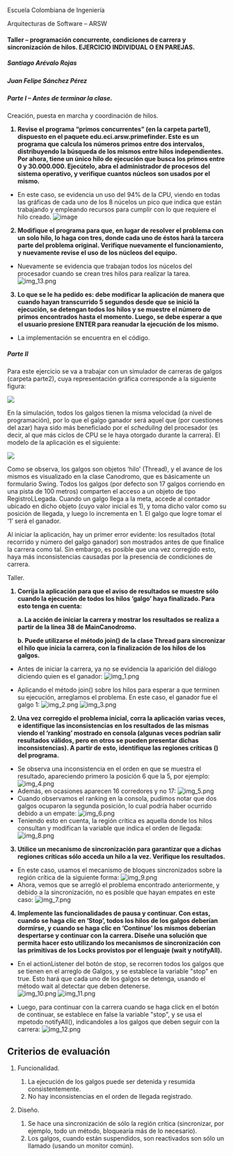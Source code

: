 Escuela Colombiana de Ingeniería

Arquitecturas de Software – ARSW

#### Taller – programación concurrente, condiciones de carrera y sincronización de hilos. EJERCICIO INDIVIDUAL O EN PAREJAS.

##### Santiago Arévalo Rojas
##### Juan Felipe Sánchez Pérez

##### Parte I – Antes de terminar la clase.

Creación, puesta en marcha y coordinación de hilos.

<strong>

1. Revise el programa “primos concurrentes” (en la carpeta parte1), dispuesto en el paquete edu.eci.arsw.primefinder. Este es un programa que calcula los números primos entre dos intervalos, distribuyendo la búsqueda de los mismos entre hilos independientes. Por ahora, tiene un único hilo de ejecución que busca los primos entre 0 y 30.000.000. Ejecútelo, abra el administrador de procesos del sistema operativo, y verifique cuantos núcleos son usados por el mismo.  

</strong>

* En este caso, se evidencia un uso del 94% de la CPU, viendo en todas las gráficas de cada uno de los 8 núcelos un pico que indica que están trabajando y empleando recursos para cumplir con lo que requiere el hilo creado.
![image](https://github.com/juansanxz/ARSW-LAB02/assets/123812331/ccb15dc9-0515-42ec-b43e-82c67c435597)

<strong>

2. Modifique el programa para que, en lugar de resolver el problema con un solo hilo, lo haga con tres, donde cada uno de éstos hará la tarcera parte del problema original. Verifique nuevamente el funcionamiento, y nuevamente revise el uso de los núcleos del equipo.

</strong> 

* Nuevamente se evidencia que trabajan todos los núcelos del procesador cuando se crean tres hilos para realizar la tarea.
![img_13.png](img/img_13.png)

<strong>

3. Lo que se le ha pedido es: debe modificar la aplicación de manera que cuando hayan transcurrido 5 segundos desde que se inició la ejecución, se detengan todos los hilos y se muestre el número de primos encontrados hasta el momento. Luego, se debe esperar a que el usuario presione ENTER para reanudar la ejecución de los mismo.

</strong> 

* La implementación se encuentra en el código.

##### Parte II 


Para este ejercicio se va a trabajar con un simulador de carreras de galgos (carpeta parte2), cuya representación gráfica corresponde a la siguiente figura:

![](./img/media/image1.png)

En la simulación, todos los galgos tienen la misma velocidad (a nivel de programación), por lo que el galgo ganador será aquel que (por cuestiones del azar) haya sido más beneficiado por el *scheduling* del
procesador (es decir, al que más ciclos de CPU se le haya otorgado durante la carrera). El modelo de la aplicación es el siguiente:

![](./img/media/image2.png)

Como se observa, los galgos son objetos ‘hilo’ (Thread), y el avance de los mismos es visualizado en la clase Canodromo, que es básicamente un formulario Swing. Todos los galgos (por defecto son 17 galgos corriendo en una pista de 100 metros) comparten el acceso a un objeto de tipo
RegistroLLegada. Cuando un galgo llega a la meta, accede al contador ubicado en dicho objeto (cuyo valor inicial es 1), y toma dicho valor como su posición de llegada, y luego lo incrementa en 1. El galgo que
logre tomar el ‘1’ será el ganador.

Al iniciar la aplicación, hay un primer error evidente: los resultados (total recorrido y número del galgo ganador) son mostrados antes de que finalice la carrera como tal. Sin embargo, es posible que una vez corregido esto, haya más inconsistencias causadas por la presencia de condiciones de carrera.

Taller.

<strong>

1.  Corrija la aplicación para que el aviso de resultados se muestre
    sólo cuando la ejecución de todos los hilos ‘galgo’ haya finalizado.
    Para esto tenga en cuenta:

    a.  La acción de iniciar la carrera y mostrar los resultados se realiza a partir de la línea 38 de MainCanodromo.

    b.  Puede utilizarse el método join() de la clase Thread para sincronizar el hilo que inicia la carrera, con la finalización de los hilos de los galgos.

</strong>

* Antes de iniciar la carrera, ya no se evidencia la aparición del diálogo diciendo quien es el ganador:
![img_1.png](img/img_1.png)

* Aplicando el método join() sobre los hilos para esperar a que terminen su ejecución, arreglamos el problema. En este caso, el ganador fue el galgo 1:
![img_2.png](img/img_2.png)
![img_3.png](img/img_3.png)

<strong>

2.  Una vez corregido el problema inicial, corra la aplicación varias
    veces, e identifique las inconsistencias en los resultados de las
    mismas viendo el ‘ranking’ mostrado en consola (algunas veces
    podrían salir resultados válidos, pero en otros se pueden presentar
    dichas inconsistencias). A partir de esto, identifique las regiones
    críticas () del programa.

</strong>

* Se observa una inconsistencia en el orden en que se muestra el resultado, apareciendo primero la posición 6 que la 5, por ejemplo:
![img_4.png](img/img_4.png)
* Además, en ocasiones aparecen 16 corredores y no 17:
![img_5.png](img/img_5.png)
* Cuando observamos el ranking en la consola, pudimos notar que dos galgos ocuparon la segunda posición, lo cual podría haber ocurrido debido a un empate:
![img_6.png](img/img_6.png)
* Teniendo esto en cuenta, la región crítica es aquella donde los hilos consultan y modifican la variable que indica el orden de llegada:
![img_8.png](img/img_8.png)

<strong>

3.  Utilice un mecanismo de sincronización para garantizar que a dichas
    regiones críticas sólo acceda un hilo a la vez. Verifique los
    resultados.

</strong>

* En este caso, usamos el mecanismo de bloques sincronizados sobre la región crítica de la siguiente forma:
![img_9.png](img/img_9.png)
* Ahora, vemos que se arregló el problema encontrado anteriormente, y debido a la sincronización, no es posible que hayan empates en este caso:
![img_7.png](img/img_7.png)

<strong>

4.  Implemente las funcionalidades de pausa y continuar. Con estas,
    cuando se haga clic en ‘Stop’, todos los hilos de los galgos
    deberían dormirse, y cuando se haga clic en ‘Continue’ los mismos
    deberían despertarse y continuar con la carrera. Diseñe una solución que permita hacer esto utilizando los mecanismos de sincronización con las primitivas de los Locks provistos por el lenguaje (wait y notifyAll).

</strong>

* En el actionListener del botón de stop, se recorren todos los galgos que se tienen en el arreglo de Galgos, y se establece la variable "stop" en true. Esto hará que cada uno de los galgos se detenga, usando el método wait al detectar que deben detenerse.  
![img_10.png](img/img_10.png)
![img_11.png](img/img_11.png)

* Luego, para continuar con la carrera cuando se haga click en el botón de continuar, se establece en false la variable "stop", y se usa el mpetodo notifyAll(), indicandoles a los galgos que deben seguir con la carrera:
![img_12.png](img/img_12.png)

## Criterios de evaluación

1. Funcionalidad. 
   1. La ejecución de los galgos puede ser detenida y resumida consistentemente. 
   2. No hay inconsistencias en el orden de llegada registrado.
    
2. Diseño. 
   1. Se hace una sincronización de sólo la región crítica (sincronizar, por ejemplo, todo un método, bloquearía más de lo necesario). 
   2. Los galgos, cuando están suspendidos, son reactivados son sólo un llamado (usando un monitor común).

